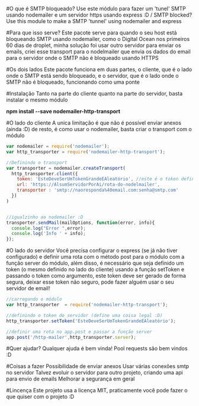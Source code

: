 #O que é
SMTP bloqueado? Use este módulo para fazer um 'tunel' SMTP usando nodemailer e um servidor https usando express :D / SMTP blocked? Use this module to make a SMTP 'tunnel' using nodemailer and express

#Para que isso serve?
Este pacote serve para quando o seu host está bloqueando SMTP usando nodemailer, como o Digital Ocean nos primeiros 60 dias de droplet, minha solução foi usar outro servidor para enviar os emails, criei esse transport para o nodelmailer que envia os dados do email para o servidor onde o SMTP não é bloqueado usando HTTPS

#Os dois lados
Este pacote funciona em duas partes, o cliente, que é o lado onde o SMTP está sendo bloqueado, e o servidor, que é o lado onde o SMTP não é bloqueado, funcionando como uma ponte

#Instalação
Tanto na parte do cliente quanto na parte do servidor, basta instalar o mesmo módulo

**npm install --save nodemailer-http-transport**

#O lado do cliente
A unica limitação é que não é possível enviar anexos (ainda :D) de resto, é como usar o nodemailer, basta criar o transport com o módulo
```javascript
var nodemailer = require('nodemailer');
var http_transporter = require('nodemailer-http-transport');

//Definindo o transport
var transporter = nodemailer.createTransport(
  http_transporter.client({
    token: 'EsteDeveSerUmTokenGrandeEAleatório', //este é o token definido pelo lado do servidor
    url: 'https://AlsumServidorPorAi/rota-do-nodelmailer',
    transporter : 'smtp://naoresponda%40email.com:senha@smtp.com'
  })
)


//igualzinho ao nodemailer :D
transporter.sendMail(mailOptions, function(error, info){
  console.log("Error ",error);
  console.log('Info ' + info);
});
```

#O lado do servidor
Você precisa configurar o express (se já não tiver configurado) e definir uma rota com o método post para o módulo com a função server do módulo, além disso, é necessário que seja definido um token (o mesmo definido no lado do cliente) usando a função setToken e passando o token como argumento, este token deve ser gerado de forma segura, deixar esse token não seguro, pode fazer alguém usar o seu servidor de email!

```javascript
//carregando o módulo
var http_transporter  = require('nodemailer-http-transport');

//definindo o token do servidor (define uma coisa legal :D)
http_transporter.setToken('EsteDeveSerUmTokenGrandeEAleatório');

//definir uma rota no app.post e passar a função server
app.post('/http-mailer',http_transporter.server);
```

#Quer ajudar?
Qualquer ajuda é bem vinda! Pool requests são bem vindos :D

#Coisas a fazer
Possibilidade de enviar anexos
Usar várias conexões smtp no servidor
Talvez evoluir o servidor para outro projeto, criando uma api para envio de emails
Melhorar a segurança em geral

#Lincença
Este projeto usa a licença MIT, praticamente você pode fazer o que quiser com o projeto :D

